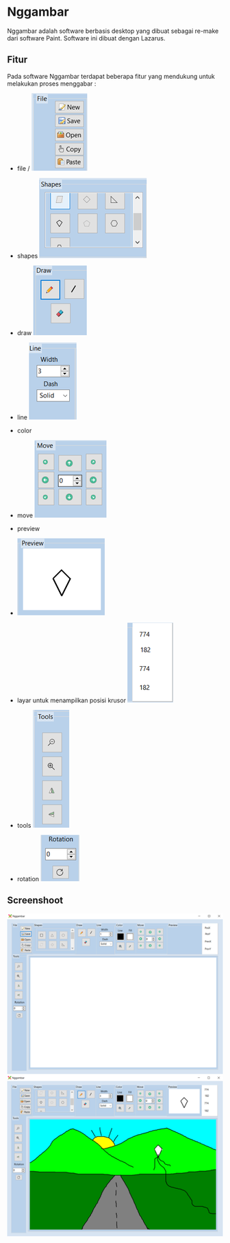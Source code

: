 # Nggambar

Nggambar adalah software berbasis desktop yang dibuat sebagai re-make dari software Paint. Software ini dibuat dengan Lazarus.

## Fitur
Pada software Nggambar terdapat beberapa fitur yang mendukung untuk melakukan proses menggabar :
* file /
![screenshot](file.PNG)
* shapes
![screenshot](shape.PNG)
* draw
![screenshot](draw.PNG)
* line
![screenshot](line.PNG)
* color

* move
![screenshot](move.PNG)
* preview
* ![screenshot](prev.PNG)
* layar untuk menampilkan posisi krusor
![screenshot](posi.PNG)
* tools
![screenshot](tools.PNG)
* rotation
![screenshot](rotate.PNG)

## Screenshoot
![screenshot](Capture.PNG)
![screenshot](Capture2.PNG)

